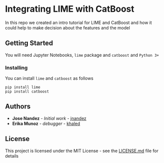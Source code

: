 # Integrating LIME with CatBoost

In this repo we created an intro tutorial for LIME and CatBoost and how it could help to make decision about the features and the model

## Getting Started

You will need Jupyter Notebooks, `lime` package and `catboost` and `Python 3+`

### Installing

You can install `lime` and `catboost` as follows
```
pip install lime
pip install catboost
```

## Authors

* **Jose Nandez** - *Initial work* - [jnandez](https://github.com/JNandez)
* **Erika Munoz** - *debugger* - [khaled](https://github.com/kelshamouty)

## License

This project is licensed under the MIT License - see the [LICENSE.md](LICENSE.md) file for details
